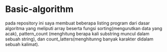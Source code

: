 # Basic-algorithm
pada repository ini saya membuat beberapa listing program dari dasar algoritma yang meliputi array beserta fungsi sorting(mengurutkan data yang acak), 
pattern_count (menghitung berapa kali substring muncul dalam sebuah string), dan count_latters(menghitunng banyak karakter didalam sebuah kalimat).
